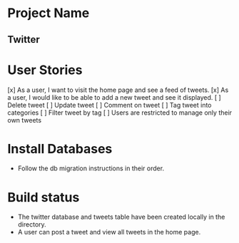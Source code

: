 # Project Name

## Twitter

# User Stories

[x] As a user, I want to visit the home page and see a feed of tweets.
[x] As a user, I would like to be able to add a new tweet and see it displayed.
[ ] Delete tweet
[ ] Update tweet
[ ] Comment on tweet
[ ] Tag tweet into categories
[ ] Filter tweet by tag
[ ] Users are restricted to manage only their own tweets

# Install Databases

* Follow the db migration instructions in their order.

# Build status

* The twitter database and tweets table have been created locally in the directory.
* A user can post a tweet and view all tweets in the home page.